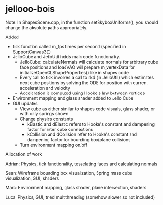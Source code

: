 # jellooo-bois

Note: In ShapesScene.cpp, in the function setSkyboxUniforms(), you should
change the absolute paths appropriately.

Added 
- tick function called m_fps times per second (specified in SupportCanvas3D)
- JelloCube and JelloUtil holds main code functionality.  
    - JelloCube: calculateNormals will calculate normals for arbitrary cube face positions and loadVAO
    will prepare m_vertexData for initializeOpenGLShapeProperties() like in shapes code
    - Every call to tick involves a call to rk4 (in JelloUtil) which estimates next cube positions by 
    solving the ODE for position with current acceleration and velocity 
    - Acceleration is computed using Hooke's law between vertices 
- Environment mapping and glass shader added to Jello Cube 
- GUI updates
    - View cube as either similar to shapes code visuals, glass shader, or with only springs shown
    - Change physics constants 
        - kElastic and dElastic refers to Hooke's constant and dampening factor for inter cube connections 
        - kCollision and dCollision refer to Hooke's constant and dampening factor for bounding box/plane collisions 
    - Turn environment mapping on/off

Allocation of work

Adrian: Physics, tick functionality, tesselating faces and calculating normals 

Sean: Wireframe bounding box visualization, Spring mass cube visualization, GUI, shaders 

Marc: Environment mapping, glass shader, plane intersection, shaders 

Luca: Physics, GUI, tried multithreading (somehow slower so not included)